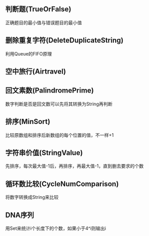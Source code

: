 ## 判断题(TrueOrFalse)

正确题目的最小值与错误题目的最小值

## 删除重复字符(DeleteDuplicateString)

利用Queue的FIFO原理

## 空中旅行(Airtravel)


## 回文素数(PalindromePrime)

数字判断是否是回文数可以先将其转换为String再判断

## 排序(MinSort)

比较原数组和排序后新数组的每个位置的值，不一样+1

## 字符串价值(StringValue)

先排序，每次最大值-1后，再排序，再最大值-1，直到删去要求的个数

## 循环数比较(CycleNumComparison)

将数字转换成String来比较

## DNA序列

用Set来统计i个长度下的个数，如果小于4^i则输出i
